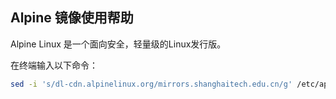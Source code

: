 ## Alpine 镜像使用帮助

Alpine Linux 是一个面向安全，轻量级的Linux发行版。

在终端输入以下命令：

```bash
sed -i 's/dl-cdn.alpinelinux.org/mirrors.shanghaitech.edu.cn/g' /etc/apk/repositories
```